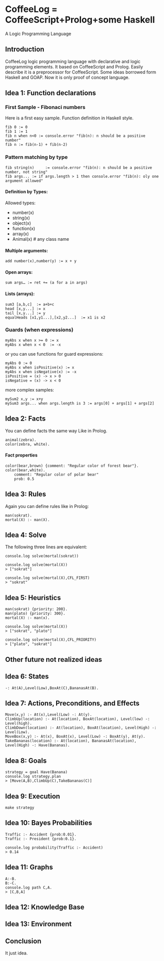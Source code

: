 # CoffeeLog = CoffeeScript+Prolog+some Haskell
A Logic Programming Language

## Introduction

CoffeeLog logic programming language with declarative and logic programming elements.
It based on CoffeeScript and Prolog. 
Easily describe it is a preprocessor for  CoffeeScript.
Some ideas borrowed form Haskell and GOAP.
Now it is only proof of concept language.

## Idea 1: Function declarations

### First Sample - Fibonaci numbers

Here is a first easy sample. Function definition in Haskell style.

    fib 0 := 0
    fib 1 := 1
    fib n when n<0 := console.error "fib(n): n should be a positive number"
    fib n := fib(n-1) + fib(n-2)

### Pattern matching by type    

    fib string(n)     := console.error "fib(n): n should be a positive number, not string"
    fib args... := if args.length > 1 then console.error "fib(n): oly one argument allowed"

#### Definition by Types:

Allowed types:
* number(x)
* string(x)
* object(x)
* function(x)
* array(x)
* Animal(x)  # any class name

#### Multiple arguments:

    add number(x),number(y) := x + y

#### Open arrays:

    sum args… := ret += (a for a in args)

#### Lists (arrays):

    sum3 [a,b,c]  := a+b+c
    head [x,y...] := x
    tail [x,y...] := y
    equalHeads [x1,y1...],[x2,y2...]  := x1 is x2

### Guards (when expressions)

    myAbs x when x >= 0 := x
    myAbs x when x < 0  := -x

or you can use functions for guard expressions:

    myAbs 0 := 0
    myAbs x when isPositive(x) := x
    myAbs x when isNegative(x) := -x
    isPositive = (x) -> x > 0
    isNegative = (x) -> x < 0

more complex samples:

    mySum2 x,y := x+y
    mySum3 args... when args.length is 3 := args[0] + args[1] + args[2]

    
## Idea 2: Facts

You can define facts the same way Like in Prolog.

    animal(zebra).
    color(zebra, white).
    
#### Fact properties

    color(bear,brown) {comment: "Regular color of forest bear"}.
    color(bear,white).
        comment: "Regular color of polar bear"
        prob: 0.5
            
## Idea 3: Rules

Again you can define rules like in Prolog:

    man(sokrat).
    mortal(X) :- man(X).
        
## Idea 4: Solve
    
The following three lines are equivalent:
    
    console.log solve(mortal(sokrat))

    console.log solve(mortal(X))
    > ["sokrat"]
    
    console.log solve(mortal(X),CFL_FIRST)
    > "sokrat"


## Idea 5: Heuristics

    man(sokrat) {priority: 200}.
    man(plato) {priority: 300}.
    mortal(X) :- man(x).
   
    console.log solve(mortal(X))
    > ["sokrat", "plato"]
   
    console.log solve(mortal(X),CFL_PRIORITY)
    > ["plato", "sokrat"]
    
   
   
## Other future not realized ideas   
   
## Idea 6: States

    -: At(A),Level(Low),BoxAt(C),BananasAt(B).
    
## Idea 7: Actions, Preconditions, and Effects

    Move(x,y) :- At(x),Level(Low) -: At(y).
    ClimbUp(location) :- At(location), BoxAt(location), Level(low) -: Level(high).              
    ClimbDown(location) :- At(location), BoxAt(location), Level(High) -: Level(Low).
    MoveBox(x,y) :- At(x), BoxAt(x), Level(Low) -: BoxAt(y), At(y).
    TakeBananas(location) :- At(location), BananasAt(location), Level(High) -: Have(Bananas).

## Idea 8: Goals

    strategy = goal Have(Banana)
    console.log strategy.plan
    > [Move(A,B),ClimbUp(C),TakeBananas(C)]
    
## Idea 9: Execution

    make strategy
    
## Idea 10: Bayes Probabilities

    Traffic :- Accident {prob:0.01}.
    Traffic :- President {prob:0.1}.
    
    console.log probability(Traffic :- Accident)
    > 0.14


## Idea 11: Graphs

    A:-B.
    B:-C.
    console.log path C,A.
    > [C,B,A]
    
## Idea 12: Knowledge Base

## Idea 13: Environment

## Conclusion
It just idea.


   
        
        
    
